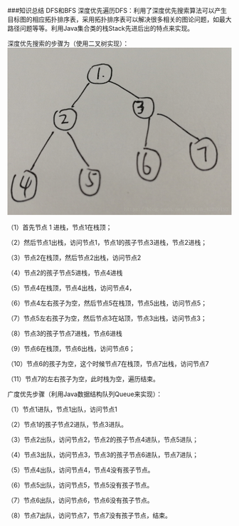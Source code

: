 ###知识总结
DFS和BFS
   深度优先遍历DFS：利用了深度优先搜索算法可以产生目标图的相应拓扑排序表，采用拓扑排序表可以解决很多相关的图论问题，如最大路径问题等等。利用Java集合类的栈Stack先进后出的特点来实现。
   
深度优先搜索的步骤为（使用二叉树实现）：
![image](https://github.com/Joiechen/algorithm008-class01/blob/master/Week_04/jpg/%E4%BA%8C%E5%8F%89%E6%A0%91.png)

（1）首先节点 1 进栈，节点1在栈顶；

（2）然后节点1出栈，访问节点1，节点1的孩子节点3进栈，节点2进栈；

（3）节点2在栈顶，然后节点2出栈，访问节点2

（4）节点2的孩子节点5进栈，节点4进栈

（5）节点4在栈顶，节点4出栈，访问节点4，

（6）节点4左右孩子为空，然后节点5在栈顶，节点5出栈，访问节点5；

（7）节点5左右孩子为空，然后节点3在站顶，节点3出栈，访问节点3；

（8）节点3的孩子节点7进栈，节点6进栈

（9）节点6在栈顶，节点6出栈，访问节点6；

（10）节点6的孩子为空，这个时候节点7在栈顶，节点7出栈，访问节点7

（11）节点7的左右孩子为空，此时栈为空，遍历结束。

广度优先步骤（利用Java数据结构队列Queue来实现）：

（1）节点1进队，节点1出队，访问节点1

（2）节点1的孩子节点2进队，节点3进队。

（3）节点2出队，访问节点2，节点2的孩子节点4进队，节点5进队；

（4）节点3出队，访问节点3，节点3的孩子节点6进队，节点7进队；

（5）节点4出队，访问节点4，节点4没有孩子节点。

（6）节点5出队，访问节点5，节点5没有孩子节点。

（7）节点6出队，访问节点6，节点6没有孩子节点。

（8）节点7出队，访问节点7，节点7没有孩子节点，结束。
